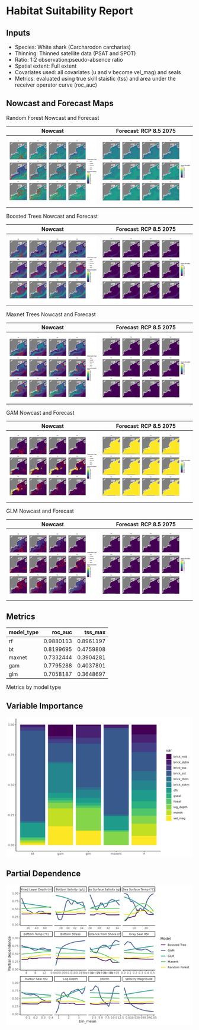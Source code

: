 Habitat Suitability Report
================

## Inputs

- Species: White shark (Carcharodon carcharias)
- Thinning: Thinned satellite data (PSAT and SPOT)
- Ratio: 1:2 observation:pseudo-absence ratio
- Spatial extent: Full extent
- Covariates used: all covariates (u and v become vel_mag) and seals
- Metrics: evaluated using true skill staistic (tss) and area under the
  receiver operator curve (roc_auc)

## Nowcast and Forecast Maps

Random Forest Nowcast and Forecast

| Nowcast | Forecast: RCP 8.5 2075 |
|:--:|:--:|
| ![](../../../../tidy_reports/versions/c21/000560/c21.000560.01_12_rf_compiled_casts.png) | ![](../../../../tidy_reports/versions/c21/000564/c21.000564.01_12_rf_compiled_casts.png) |

Boosted Trees Nowcast and Forecast

| Nowcast | Forecast: RCP 8.5 2075 |
|:--:|:--:|
| ![](../../../../tidy_reports/versions/c21/000560/c21.000560.01_12_bt_compiled_casts.png) | ![](../../../../tidy_reports/versions/c21/000564/c21.000564.01_12_bt_compiled_casts.png) |

Maxnet Trees Nowcast and Forecast

| Nowcast | Forecast: RCP 8.5 2075 |
|:--:|:--:|
| ![](../../../../tidy_reports/versions/c21/000560/c21.000560.01_12_maxent_compiled_casts.png) | ![](../../../../tidy_reports/versions/c21/000564/c21.000564.01_12_maxent_compiled_casts.png) |

GAM Nowcast and Forecast

| Nowcast | Forecast: RCP 8.5 2075 |
|:--:|:--:|
| ![](../../../../tidy_reports/versions/c21/000560/c21.000560.01_12_gam_compiled_casts.png) | ![](../../../../tidy_reports/versions/c21/000564/c21.000564.01_12_gam_compiled_casts.png) |

GLM Nowcast and Forecast

| Nowcast | Forecast: RCP 8.5 2075 |
|:--:|:--:|
| ![](../../../../tidy_reports/versions/c21/000560/c21.000560.01_12_glm_compiled_casts.png) | ![](../../../../tidy_reports/versions/c21/000564/c21.000564.01_12_glm_compiled_casts.png) |

## Metrics

| model_type |   roc_auc |   tss_max |
|:-----------|----------:|----------:|
| rf         | 0.9880113 | 0.8961197 |
| bt         | 0.8199695 | 0.4759808 |
| maxnet     | 0.7332444 | 0.3904281 |
| gam        | 0.7795288 | 0.4037801 |
| glm        | 0.7058187 | 0.3648697 |

Metrics by model type

## Variable Importance

![](m21.00056_tidy_compiled_files/figure-gfm/variable_importance-1.png)

## Partial Dependence

![](m21.00056_tidy_compiled_files/figure-gfm/partial_dependence-1.png)
